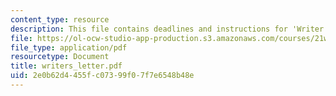 ```yaml
---
content_type: resource
description: This file contains deadlines and instructions for 'Writer's Letter' assignment.
file: https://ol-ocw-studio-app-production.s3.amazonaws.com/courses/21w-731-1-writing-and-experience-exploring-self-in-society-spring-2004/2e0b62d4455fc07399f07f7e6548b48e_writers_letter.pdf
file_type: application/pdf
resourcetype: Document
title: writers_letter.pdf
uid: 2e0b62d4-455f-c073-99f0-7f7e6548b48e
---
```

